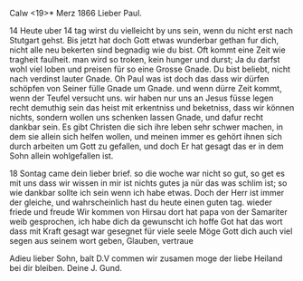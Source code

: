  Calw <19>* Merz 1866
Lieber Paul.

14 Heute uber 14 tag wirst du vielleicht by uns sein, wenn du nicht erst nach Stutgart gehst. Bis jetzt hat doch Gott etwas wunderbar gethan fur dich, nicht alle neu bekerten sind begnadig wie du bist. Oft kommt eine Zeit wie tragheit faulheit. man wird so troken, kein hunger und durst; Ja du darfst wohl viel loben und preisen für so eine Grosse Gnade. Du bist beliebt, nicht nach verdinst lauter Gnade. Oh Paul was ist doch das dass wir dürfen schöpfen von Seiner fülle Gnade um Gnade. und wenn dürre Zeit kommt, wenn der Teufel versucht uns. wir haben nur uns an Jesus füsse legen recht demuthig sein das heist mit erkentniss und beketniss, dass wir können nichts, sondern wollen uns schenken lassen Gnade, und dafur recht dankbar sein. Es gibt Christen die sich ihre leben sehr schwer machen, in dem sie allein sich helfen wollen, und meinen immer es gehört ihnen sich durch arbeiten um Gott zu gefallen, und doch Er hat gesagt das er in dem Sohn allein wohlgefallen ist.

18 Sontag came dein lieber brief. so die woche war nicht so gut, so get es mit uns dass wir wissen in mir ist nichts gutes ja nür das was schlim ist; so wie dankbar sollte ich sein wenn ich habe etwas. Doch der Herr ist immer der gleiche, und wahrscheinlich hast du heute einen guten tag. wieder friede und freude Wir kommen von Hirsau dort hat papa von der Samariter weib gesprochen, ich habe dich da gewunscht ich hoffe Got hat das wort dass mit Kraft gesagt war gesegnet für viele seele Möge Gott dich auch viel segen aus seinem wort geben, Glauben, vertraue

Adieu lieber Sohn, balt D.V commen wir zusamen moge der liebe Heiland bei dir bleiben.
 Deine J. Gund.
